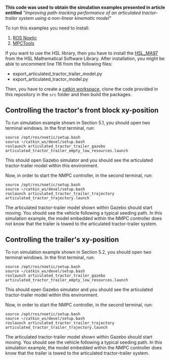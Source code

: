 **This code was used to obtain the simulation examples presented in article entitled** *"Improving path-tracking performance of an articulated tractor-trailer
system using a non-linear kinematic model"*

To run this examples you need to install:
1. [ROS Noetic](http://wiki.ros.org/noetic/Installation/Ubuntu) 
2. [MPCTools](https://bitbucket.org/rawlings-group/mpc-tools-casadi/src/master/)

If you want to use the HSL library, then you have to install the [HSL_MA97](https://www.hsl.rl.ac.uk/catalogue/hsl_ma97.html) from the HSL Mathematical Software Library. After installation, you might be able to uncomment line 116 from the following files: 
- export_articulated_tractor_trailer_model.py
- export_articulated_tractor_model.py

Then, you have to create a [catkin workspace](http://wiki.ros.org/catkin/Tutorials/create_a_workspace), clone the code provided in this repository in the `src` folder and then build the packages.

## Controlling the tractor's front block xy-position
To run simulation example shown in Section 5.1, you should open two terminal windows. In the first terminal, run:
```
source /opt/ros/noetic/setup.bash
source ~/catkin_ws/devel/setup.bash
roslaunch articulated_tractor_trailer_gazebo articulated_tractor_trailer_empty_low_resources.launch
```
This should open Gazebo simulator and you should see the articulated tractor-trailer model within this environment. 

Now, in order to start the NMPC controller, in the second terminal, run:
```
source /opt/ros/noetic/setup.bash
source ~/catkin_ws/devel/setup.bash
roslaunch articulated_tractor_trailer_trajectory articulated_tractor_trajectory.launch
```

The articulated tractor-trailer model shown within Gazebo should start moving. You should see the vehicle following a typical seeding path. In this simulation example, the model embedded within the NMPC controller does not know that the trailer is towed to the articulated tractor-trailer system.


## Controlling the trailer's xy-position
To run simulation example shown in Section 5.2, you should open two terminal windows. In the first terminal, run:
```
source /opt/ros/noetic/setup.bash
source ~/catkin_ws/devel/setup.bash
roslaunch articulated_tractor_trailer_gazebo articulated_tractor_trailer_empty_low_resources.launch
```
This should open Gazebo simulator and you should see the articulated tractor-trailer model within this environment. 

Now, in order to start the NMPC controller, in the second terminal, run:
```
source /opt/ros/noetic/setup.bash
source ~/catkin_ws/devel/setup.bash
roslaunch articulated_tractor_trailer_trajectory articulated_tractor_trailer_trajectory.launch
```
The articulated tractor-trailer model shown within Gazebo should start moving. You should see the vehicle following a typical seeding path. In this simulation example, the model embedded within the NMPC controller does know that the trailer is towed to the articulated tractor-trailer system.

